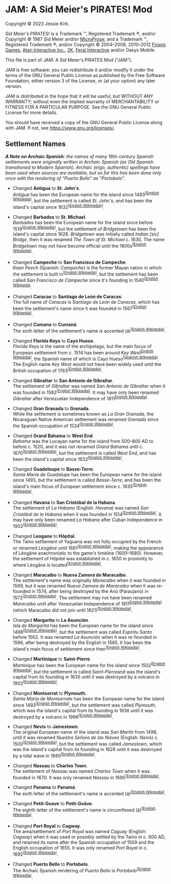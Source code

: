 # JAM: A Sid Meier's PIRATES! Mod

Copyright © 2023 Jessie Kirk.

*Sid Meier's PIRATES!* is a Trademark ™, Registered Trademark ®, and/or Copyright © 1987 Sid Meier and/or [MicroProse](https://www.microprose.com/); and a Trademark ™, Registered Trademark ®, and/or Copyright © 2004–2008, 2010–2012 [Firaxis Games](https://firaxis.com/), [Atari Interactive Inc.](https://atari.com/), [2K](https://2k.com/), [Feral Interactive](https://www.feralinteractive.com/) and/or Oasys Mobile.

This file is part of JAM: A Sid Meier's PIRATES Mod ("JAM").

JAM is free software: you can redistribute it and/or modify it under the terms of the GNU General Public License as published by the Free Software Foundation, either version 3 of the License, or (at your option) any later version.

JAM is distributed in the hope that it will be useful, but WITHOUT ANY WARRANTY; without even the implied warranty of MERCHANTABILITY or FITNESS FOR A PARTICULAR PURPOSE. See the GNU General Public License for more details.

You should have received a copy of the GNU General Public License along with JAM. If not, see https://www.gnu.org/licenses/.

## Settlement Names
***A Note on Archaic Spanish**: the names of many 16th-century Spanish settlements were originally written in Archaic Spanish (as Old Spanish transitioned to Modern Spanish). Archaic (ergo, authentic) spellings have been used when sources are available, but so far this has been done only once with the rendering of "Puerto Bello" as "Portobelo".*

* Changed **Antigua** to **St. John's**.<br>
*Antigua* has been the European name for the island since 1493<sup>[[English Wikipedia](https://en.wikipedia.org/wiki/History_of_Antigua_and_Barbuda)]</sup>, but the settlement is called *St. John's*, and has been the island's capital since 1632<sup>[[English Wikipedia](https://en.wikipedia.org/wiki/St._John%27s,_Antigua_and_Barbuda))]</sup>.

* Changed **Barbados** to **St. Michael**.<br>
*Barbados* has been the European name for the island since before 1519<sup>[[English Wikipedia](https://en.wikipedia.org/wiki/Barbados)]</sup>, but the settlement of *Bridgetown* has been the island's capital since 1628. *Bridgetown* was initially called *Indian [sic] Bridge*, then it was renamed *The Town of St. Michael* c. 1630. The name *Bridgetown* may not have become official until the 1800s<sup>[[English Wikipedia](https://en.wikipedia.org/wiki/Bridgetown)]</sup>.

* Changed **Campeche** to **San Francisco de Campeche**.<br>
*Kaan Peech* (Spanish: *Campeche*) is the former Mayan nation in which the settlement is built in<sup>[[English Wikipedia](https://en.wikipedia.org/wiki/Can_Pech)]</sup>, but the settlement has been called *San Francisco de Campeche* since it's founding in 1540<sup>[[English Wikipedia](https://en.wikipedia.org/wiki/Campeche_(city))</sup>.

* Changed **Caracas** to **Santiago de León de Caracas**.<br>
The full name of *Caracas* is *Santiago de León de Caracas*, which has been the settlement's name since it was founded in 1567<sup>[[English Wikipedia](https://en.wikipedia.org/wiki/Caracas)]</sup>.

* Changed **Cumana** to **Cumaná**.<br>
The sixth letter of the settlement's name is accented (á)<sup>[[English Wikipedia](https://en.wikipedia.org/wiki/Cuman%C3%A1)]</sup>.

* Changed **Florida Keys** to **Cayo Hueso**.<br>
*Florida Keys* is the name of the archipelago, but the main focus of European settlement from c. 1514 has been around *Key West*<sup>[English Wikipedia](https://en.wikipedia.org/wiki/Florida_Keys)]</sup>, the Spanish name of which is Cayo Hueso<sup>[[Spanish Wikipedia](https://es.wikipedia.org/wiki/Cayo_Hueso)]</sup>. The English name *Key West* would not have been widely used until the British occupation of 1763<sup>[[English Wikipedia](https://en.wikipedia.org/wiki/Key_West)]</sup>.

* Changed **Gibraltar** to **San Antonio de Gibraltar**.<br>
The settlement of *Gibraltar* was named *San Antonio de Gibraltar* when it was founded in 1592<sup>[[English Wikipedia](https://en.wikipedia.org/wiki/Gibraltar,_Venezuela)]</sup>. It may have only been renamed *Gibraltar* after Venezuelan Independence of 1811<sup>[English Wikipedia](https://en.wikipedia.org/wiki/Venezuelan_Independence)]</sup>

* Changed **Gran Granada** to **Granada**.<br>
While the settlement is sometimes known as *La Gran Granada*, the Nicaraguan Native American settlement was renamed *Grenada* since the Spanish occupation of 1524<sup>[[English Wikipedia](https://en.wikipedia.org/wiki/Granada,_Nicaragua)]</sup>.

* Changed **Grand Bahama** to **West End**.<br>
*Bahama* was the Lucayan name for the island from 500–800 AD to before c. 1520, and it was not renamed *Grand Bahama* until c. 1670<sup>[[English Wikipedia](https://en.wikipedia.org/wiki/The_Bahamas)]</sup>, but the settlement is called *West End*, and has been the island's capital since 1632<sup>[[English Wikipedia](https://en.wikipedia.org/wiki/West_End,_Bahamas)]</sup>.

* Changed **Guadeloupe** to **Basse-Terre**.<br>
*Santa María de Guadalupe* has been the European name for the island since 1493, but the settlement is called *Basse-Terre*, and has been the island's main focus of European settlement since c. 1635<sup>[[English Wikipedia](https://en.wikipedia.org/wiki/Guadeloupe)]</sup>.

* Changed **Havana** to **San Cristóbal de la Habana**.<br>
The settlement of *La Habana* (English: *Havana*) was named *San Cristóbal de la Habana* when it was founded in 1514<sup>[[English Wikipedia](https://en.wikipedia.org/wiki/Havana)]</sup>. It may have only been renamed *La Habana* after Cuban Independence in 1902<sup>[[English Wikipedia](https://en.wikipedia.org/wiki/Cuban_War_of_Independence)]</sup>.

* Changed **Leogane** to **Hôpital**.<br>
The Taíno settlement of Yaguana was not fully occupied by the French or renamed *Léogâne* until 1691<sup>[[English Wikipedia](https://en.wikipedia.org/wiki/L%C3%A9og%C3%A2ne)]</sup>, making the appearance of Léogâne anachronistic to the game's timeline (1600–1680). However, the settlement of *Hôpital* was established in c. 1650 in proximity to where Léogâne is located<sup>[[English Wikipedia](https://en.wikipedia.org/wiki/Port-au-Prince)]</sup>.

* Changed **Maracaibo** to **Nueva Zamora de Maracaibo**.<br>
The settlement's name was originally *Maracaibo* when it was founded in 1569, but it was renamed *Nueva Zamora de Maracaibo* when it was re-founded in 1574, after being destroyed by the Anũ (Paraujano) in 1572<sup>[[English Wikipedia](https://en.wikipedia.org/wiki/Maracaibo)]</sup>. The settlement may not have been renamed *Maracaibo* until after Venezuelan Independence of 1811<sup>[English Wikipedia](https://en.wikipedia.org/wiki/Venezuelan_Independence)]</sup> (which Maracaibo did not join until 1821)<sup>[[English Wikipedia](https://en.wikipedia.org/wiki/Maracaibo)]</sup>.

* Changed **Margarita** to **La Asunción**.<br>
*Isla de Margarita* has been the European name for the island since 1498<sup>[[English Wikipedia](https://en.wikipedia.org/wiki/Margarita_Island)]</sup>, but the settlement was called *Espíritu Santo* before 1562. It was renamed *La Asunción* when it was re-founded in 1566, after being destroyed by the English in 1565. It has been the island's main focus of settlement since then<sup>[[English Wikipedia](https://en.wikipedia.org/wiki/La_Asunci%C3%B3n)]</sup>.

* Changed **Martinique** to **Saint-Pierre**.<br>
*Martinique* has been the European name for the island since 1502<sup>[[English Wikipedia](https://en.wikipedia.org/wiki/Martinique)]</sup>, but the settlement is called *Saint-Pierre*and was the island's capital from its founding in 1635 until it was destroyed by a volcano in 1902<sup>[[English Wikipedia](https://en.wikipedia.org/wiki/Saint-Pierre,_Martinique)]</sup>.

* Changed **Montserrat** to **Plymouth**.<br>
*Santa María de Montserrate* has been the European name for the island since 1493<sup>[[English Wikipedia](https://en.wikipedia.org/wiki/Montserrat)]</sup>, but the settlement was called *Plymouth*, which was the island's capital from its founding in 1636 until it was destroyed by a volcano in 1996<sup>[[English Wikipedia](https://en.wikipedia.org/wiki/Plymouth,_Montserrat)]</sup>.

* Changed **Nevis** to **Jamestown**.<br>
The original European name of the island was *San Martín* from 1498, until it was renamed *Nuestra Señora de las Nieves* (English: *Nevis*) c. 1500<sup>[[English Wikipedia](https://en.wikipedia.org/wiki/Nevis)]</sup>, but the settlement was called *Jamestown*, which was the island's capital from its founding in 1628 until it was destroyed by a tidal wave in 1680<sup>[[English Wikipedia](https://en.wikipedia.org/wiki/Charlestown,_Nevis)]</sup>.

* Changed **Nassau** to **Charles Town**.<br>
The settlement of *Nassau* was named *Charles Town* when it was founded in 1670. It was only renamed *Nassau* in 1695<sup>[[English Wikipedia](https://en.wikipedia.org/wiki/Nassau,_Bahamas)]</sup>.

* Changed **Panama** to **Panamá**.<br>
The sixth letter of the settlement's name is accented (á)<sup>[[English Wikipedia](https://en.wikipedia.org/wiki/Panama_City)]</sup>.

* Changed **Petit-Goave** to **Petit-Goâve**.<br>
The eighth letter of the settlement's name is circumflexed (â)<sup>[[English Wikipedia](https://en.wikipedia.org/wiki/Petit-Go%C3%A2ve)]</sup>.

* Changed **Port Royal** to **Cagway**.<br>
The area/settlement of *Port Royal* was named *Caguay* (English: *Cagway*) when it was used or possibly settled by the Taíno in c. 600 AD, and retained its name after the Spanish occupation of 1509 and the English occupation of 1655. It was only renamed *Port Royal* in c. 1692<sup>[[English Wikipedia](https://en.wikipedia.org/wiki/Port_Royal)]</sup>.

* Changed **Puerto Bello** to **Portobelo**.<br>
The Archaic Spanish rendering of *Puerto Bello* is *Portobelo*<sup>[[English Wikipedia](https://en.wikipedia.org/wiki/Portobelo,_Col%C3%B3n)]</sup>.
